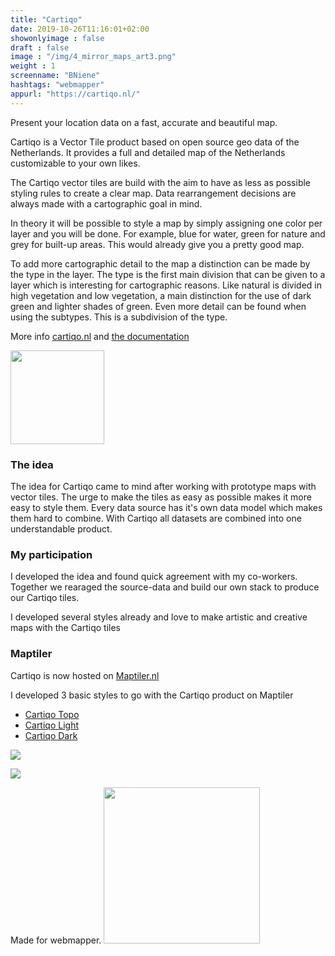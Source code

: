 ```yaml
---
title: "Cartiqo"
date: 2019-10-26T11:16:01+02:00
showonlyimage : false
draft : false
image : "/img/4_mirror_maps_art3.png"
weight : 1
screenname: "BNiene"
hashtags: "webmapper"   
appurl: "https://cartiqo.nl/"
---
```

Present your location data on a
fast, accurate and beautiful map.
<!--more-->



Cartiqo is a Vector Tile product based on open source geo data of the Netherlands. It provides a full and detailed map of the Netherlands customizable to your own likes.

The Cartiqo vector tiles are build with the aim to have as less as possible styling rules to create a clear map. Data rearrangement decisions are always made with a cartographic goal in mind.

In theory it will be possible to style a map by simply assigning one color per layer and you will be done. For example, blue for water, green for nature and grey for built-up areas. This would already give you a pretty good map.

To add more cartographic detail to the map a distinction can be made by the type in the layer. The type is the first main division that can be given to a layer which is interesting for cartographic reasons. Like natural is divided in high vegetation and low vegetation, a main distinction for the use of dark green and lighter shades of green. Even more detail can be found when using the subtypes. This is a subdivision of the type.

More info [cartiqo.nl](https://cartiqo.nl/) and [the documentation](https://github.com/webmapper/cartiqo-documentation)

<img src="/img/cartiqo-circle.png" width="150px"/>

### The idea
The idea for Cartiqo came to mind after working with prototype maps with vector tiles. The urge to make the tiles as easy as possible makes it more easy to style them. Every data source has it's own data model which makes them hard to combine. With Cartiqo all datasets are combined into one understandable product. 

### My participation
I developed the idea and found quick agreement with my co-workers. Together we rearaged the source-data and build our own stack to produce our Cartiqo tiles. 

I developed several styles already and love to make artistic and creative maps with the Cartiqo tiles


### Maptiler

Cartiqo is now hosted on [Maptiler.nl](https://maptiler.nl/)

I developed 3 basic styles to go with the Cartiqo product on Maptiler

* [Cartiqo Topo](https://maptiler.nl/kaarten/#nl-cartiqo-topo//vector/8.34/5.334/52.141)
* [Cartiqo Light](https://maptiler.nl/kaarten/#nl-cartiqo-light//vector/8.34/5.334/52.141)
* [Cartiqo Dark](https://maptiler.nl/kaarten/#nl-cartiqo-dark//vector/8.34/5.334/52.141)


![](/img/4_maps_art_5.png)

![](/img/4_mirror_maps_art2.png)


Made for webmapper. 
<a href="http://webmapper.net">
<img src="https://raw.githubusercontent.com/wiki/NieneB/Webmapping_for_beginners/img/webmapper_logo_tekst.png" width="250px"> </a>

